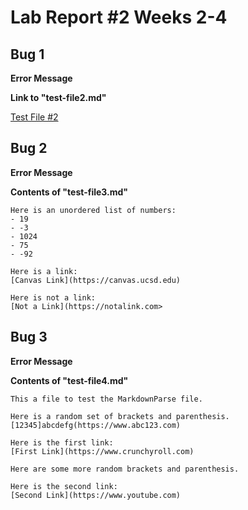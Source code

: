 # Lab Report #2 Weeks 2-4

## Bug 1

**Error Message**
![]()

**Link to "test-file2.md"**

[Test File #2](https://github.com/damiyu/markdown-parser/blob/main/test-file2.md)


## Bug 2

**Error Message**
![]()

**Contents of "test-file3.md"**

```
Here is an unordered list of numbers:
- 19
- -3
- 1024
- 75
- -92

Here is a link:
[Canvas Link](https://canvas.ucsd.edu)

Here is not a link:
[Not a Link](https://notalink.com>
```

## Bug 3

**Error Message**
![]()

**Contents of "test-file4.md"**

```
This a file to test the MarkdownParse file.

Here is a random set of brackets and parenthesis.
[12345]abcdefg(https://www.abc123.com)

Here is the first link:
[First Link](https://www.crunchyroll.com)

Here are some more random brackets and parenthesis.

Here is the second link:
[Second Link](https://www.youtube.com)
```

